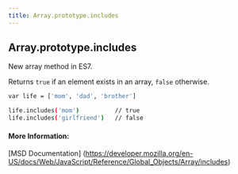 ```yaml
---
title: Array.prototype.includes
---
```

## Array.prototype.includes

New array method in ES7.

Returns `true` if an element exists in an array, `false` otherwise.

```sh
var life = ['mom', 'dad', 'brother']

life.includes('mom')          // true
life.includes('girlfriend')   // false
```



#### More Information:
[MSD Documentation] (https://developer.mozilla.org/en-US/docs/Web/JavaScript/Reference/Global_Objects/Array/includes)


